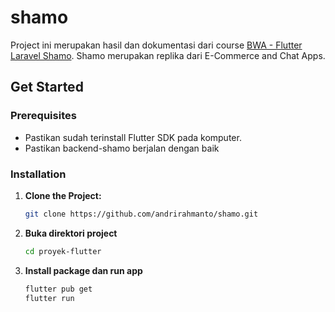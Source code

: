 # shamo

Project ini merupakan hasil dan dokumentasi dari course [BWA - Flutter Laravel Shamo](https://buildwithangga.com/kelas/full-stack-laravel-flutter-2021-building-e-commerce-and-chat-apps?main_leads=topic). Shamo merupakan replika dari E-Commerce and Chat Apps.

## Get Started
### Prerequisites

- Pastikan sudah terinstall Flutter SDK pada komputer.
- Pastikan backend-shamo berjalan dengan baik

### Installation

1. **Clone the Project:**
   
   ```bash
   git clone https://github.com/andrirahmanto/shamo.git

2. **Buka direktori project**
   
   ```bash
   cd proyek-flutter

1. **Install package dan run app**
   
   ```bash
   flutter pub get
   flutter run
